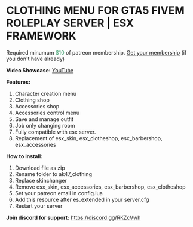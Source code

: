 <h1>CLOTHING MENU FOR GTA5 FIVEM ROLEPLAY SERVER | ESX FRAMEWORK</h1>
<p>Required minumum <span style="color: #339966;">$10</span> of patreon membership. <a href="https://patreon.com/menanak47" target="_blank">Get your membership</a> (if you don't have already)</p>
<p><strong>Video Showcase:</strong> <a href="https://youtu.be/DMsrgJg92PE" target="_blank">YouTube</a></p>
<p><strong>Features: </strong></p>
<ol>
<li>Character creation menu</li>
<li>Clothing shop</li>
<li>Accessories shop</li>
<li>Accessories control menu</li>
<li>Save and manage outfit</li>
<li>Job only changing room</li>
<li>Fully compatible with esx server.</li>
<li>Replacement of esx_skin, esx_clotheshop, esx_barbershop, esx_accessories</li>
</ol>
<p><strong>How to install:</strong></p>
<ol>
<li>Download file as zip</li>
<li>Rename folder to ak47_clothing</li>
<li>Replace skinchanger</li>
<li>Remove esx_skin, esx_accessories, esx_barbershop, esx_clotheshop</li>
<li>Set your patreon email in config.lua</li>
<li>Add this resource after es_extended in your server.cfg</li>
<li>Restart your server</li>
</ol>
<p><strong>Join discord for support:</strong> <a href="https://discord.gg/RKZcVwh">https://discord.gg/RKZcVwh</a></p>
